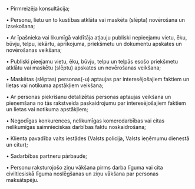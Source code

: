 
• Pirmreizēja konsultācija;

• Personu, lietu un to kustības atklāta vai maskēta (slēpta) novērošana un izsekošana;

• Ar īpašnieka vai likumīgā valdītāja atļauju publiski nepieejamu vietu, ēku, būvju, telpu, iekārtu, aprīkojuma, priekšmetu un dokumentu apskates un novērošanas veikšana;

• Publiski pieejamu vietu, ēku, būvju, telpu un telpās esošo priekšmetu atklātu vai maskētu (slēptu) apskates un novērošanas veikšana;

• Maskētas (slēptas) personas(-u) aptaujas par interesējošajiem faktiem un lietas vai notikuma apstākļiem veikšana;

• Ar personas piekrišanu detalizētas personas aptaujas veikšana un pieņemšana no tās rakstveida paskaidrojumu par interesējošajiem faktiem un lietas vai notikuma apstākļiem;

• Negodīgas konkurences, nelikumīgas komercdarbības vai citas nelikumīgas saimnieciskas darbības faktu noskaidrošana;

• Klienta pavadība valts iestādes (Valsts policija, Valsts ieņēmumu dienestā un citur);

• Sadarbības partneru pārbaude;

• Personu raksturojošo ziņu vākšana pirms darba līguma vai cita civiltiesiskā līguma noslēgšanas un ziņu vākšana par personas maksātspēju.
